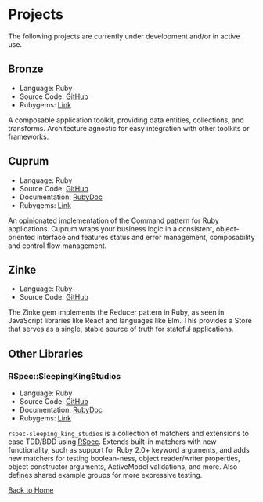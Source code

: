 ---
---

# Projects

The following projects are currently under development and/or in active use.

## Bronze

- Language: Ruby
- Source Code: [GitHub](https://github.com/sleepingkingstudios/bronze/tree/development)
- Rubygems: [Link](https://rubygems.org/gems/bronze)

A composable application toolkit, providing data entities, collections, and transforms. Architecture agnostic for easy integration with other toolkits or frameworks.

## Cuprum

- Language: Ruby
- Source Code: [GitHub](https://github.com/sleepingkingstudios/cuprum)
- Documentation: [RubyDoc](https://www.rubydoc.info/github/sleepingkingstudios/cuprum)
- Rubygems: [Link](https://rubygems.org/gems/cuprum)

An opinionated implementation of the Command pattern for Ruby applications. Cuprum wraps your business logic in a consistent, object-oriented interface and features status and error management, composability and control flow management.

## Zinke

- Language: Ruby
- Source Code: [GitHub](https://github.com/sleepingkingstudios/zinke)

The Zinke gem implements the Reducer pattern in Ruby, as seen in JavaScript libraries like React and languages like Elm. This provides a Store that serves as a single, stable source of truth for stateful applications.

## Other Libraries

### RSpec::SleepingKingStudios

- Language: Ruby
- Source Code: [GitHub](https://github.com/sleepingkingstudios/rspec-sleeping_king_studios)
- Documentation: [RubyDoc](http://www.rubydoc.info/github/sleepingkingstudios/rspec-sleeping_king_studios)
- Rubygems: [Link](https://rubygems.org/gems/rspec-sleeping_king_studios)

`rspec-sleeping_king_studios` is a collection of matchers and extensions to ease TDD/BDD using [RSpec](http://rspec.info/). Extends built-in matchers with new functionality, such as support for Ruby 2.0+ keyword arguments, and adds new matchers for testing boolean-ness, object reader/writer properties, object constructor arguments, ActiveModel validations, and more. Also defines shared example groups for more expressive testing.

[<i class="fa fa-fw fa-home"></i> Back to Home](/)
